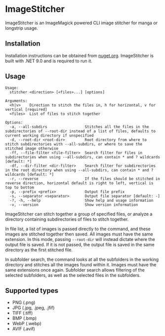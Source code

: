 # ImageStitcher

ImageStitcher is an ImageMagick powered CLI image stitcher for manga or longstrip usage.

## Installation
Installation instructions can be obtained from [nuget.org](https://www.nuget.org/packages/ShoHabby.ImageStitcher/).
ImageStitcher is built with .NET 9.0 and is required to run it.

## Usage
```
Usage:
  stitcher <direction> [<files>...] [options]

Arguments:
  <h|v>    Direction to stitch the files in, h for horizontal, v for vertical [required]
  <files>  List of files to stitch together

Options:
  -a, --all-subdirs                 Stitches all the files in the subdirectories of --root-dir instead of a list of files, defaults to current working directory if unspecified
  -d, --root-dir <root-dir>         Root directory from where to stitch subdirectories with --all-subdirs, or where to save the stitched image otherwise
  -ff, --file-filter <file-filter>  Search filter for files in subdirectories when using --all-subdirs, can contain * and ? wildcards [default: *]
  -df, --dir-filter <dir-filter>    Search filter for subdirectories in the root directory when using --all-subdirs, can contain * and ? wildcards [default: *]
  -r, --reverse                     If the files should be stitched in reverse direction, horizontal default is right to left, vertical is top to bottom
  -p, --prefix <prefix>             Output file prefix
  -s, --separator <separator>       Output file separator [default: -]
  -?, -h, --help                    Show help and usage information
  -v, --version                     Show version information

```
ImageStitcher can stitch together a group of specified files, or analyze a directory containing
subdirectories of files to stitch together.

In file list, a list of images is passed directly to the command, and these images are
stitched together then saved. All images must have the same extension.
In this mode, passing `--root-dir` will instead dictate where the output file is saved.
If it is not passed, the output file is saved in the same directory as the first stitched file.

In subfolder search, the command looks at all the subfolders in the working directory and
stitches all the images found within it. Images must have the same extensions once again.
Subfolder search allows filtering of the selected subfolders, as well as the selected files in the subfolders.

## Supported types
- PNG (.png)
- JPG (.jpg, .jpeg, .jfif)
- TIFF (.tiff)
- BMP (.bmp)
- WebP (.webp)
- AVIF (.avif)
